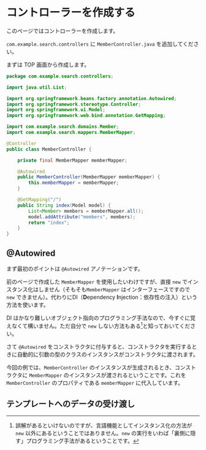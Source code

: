 # コントローラーを作成する

このページではコントローラーを作成します。

```com.example.search.controllers``` に ```MemberController.java``` を追加してください。

まずは TOP 画面から作成します。

```java
package com.example.search.controllers;

import java.util.List;

import org.springframework.beans.factory.annotation.Autowired;
import org.springframework.stereotype.Controller;
import org.springframework.ui.Model;
import org.springframework.web.bind.annotation.GetMapping;

import com.example.search.domains.Member;
import com.example.search.mappers.MemberMapper;

@Controller
public class MemberController {

    private final MemberMapper memberMapper;

    @Autowired
    public MemberController(MemberMapper memberMapper) {
        this.memberMapper = memberMapper;
    }

    @GetMapping("/")
    public String index(Model model) {
        List<Member> members = memberMapper.all();
        model.addAttribute("members", members);
        return "index";
    }
}
```

## @Autowired

まず最初のポイントは ```@Autowired``` アノテーションです。

前のページで作成した ```MemberMapper``` を使用したいわけですが、直接 ```new``` でインスタンス化はしません（そもそも```MemberMapper``` はインターフェースですので ```new``` できません）。代わりにDI（**D**ependency **I**njection：依存性の注入）という方法を使います。

DI はかなり難しいオブジェクト指向のプログラミング手法なので、今すぐに覚えなくて構いません。ただ自分で ```new``` しない方法もある[^1]と知っておいてください。

さて ```@Autowired``` をコンストラクタに付与すると、コンストラクタを実行するときに自動的に引数の型のクラスのインスタンスがコンストラクタに渡されます。

今回の例では、```MemberController``` のインスタンスが生成されるとき、コンストラクタに ```MemberMapper``` のインスタンスが渡されるということです。これを ```MemberController``` のプロパティである ```memberMapper``` に代入しています。

[^1]: 誤解があるといけないのですが、言語機能としてインスタンス化の方法が ```new``` 以外にあるということではありません。```new``` の実行をいわば「裏側に隠す」プログラミング手法があるということです。

## テンプレートへのデータの受け渡し

